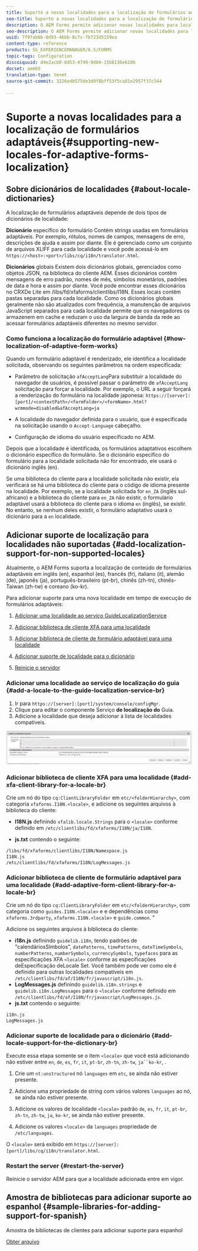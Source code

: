 ```yaml
---
title: Suporte a novas localidades para a localização de formulários adaptáveis
seo-title: Suporte a novas localidades para a localização de formulários adaptáveis
description: O AEM Forms permite adicionar novas localidades para localizar formulários adaptativos. Por padrão, as localidades compatíveis são inglês, francês, alemão e japonês.
seo-description: O AEM Forms permite adicionar novas localidades para localizar formulários adaptativos. Por padrão, as localidades compatíveis são inglês, francês, alemão e japonês.
uuid: 7f9fab6b-8d93-46bb-8c7c-7b723d5159ea
content-type: reference
products: SG_EXPERIENCEMANAGER/6.5/FORMS
topic-tags: Configuration
discoiquuid: d4e2acb0-8d53-4749-9d84-15b8136e610b
docset: aem65
translation-type: tm+mt
source-git-commit: 3226edb575de3d9f8bff53f5ca81e2957f37c544

---
```



# Suporte a novas localidades para a localização de formulários adaptáveis{#supporting-new-locales-for-adaptive-forms-localization}

## Sobre dicionários de localidades {#about-locale-dictionaries}

A localização de formulários adaptáveis depende de dois tipos de dicionários de localidade:

**Dicionário** específico do formulário Contém strings usadas em formulários adaptáveis. Por exemplo, rótulos, nomes de campos, mensagens de erro, descrições de ajuda e assim por diante. Ele é gerenciado como um conjunto de arquivos XLIFF para cada localidade e você pode acessá-lo em `https://<host>:<port>/libs/cq/i18n/translator.html`.

**Dicionários** globais Existem dois dicionários globais, gerenciados como objetos JSON, na biblioteca do cliente AEM. Esses dicionários contêm mensagens de erro padrão, nomes de mês, símbolos monetários, padrões de data e hora e assim por diante. Você pode encontrar esses dicionários no CRXDe Lite em /libs/fd/xfaforms/clientlibs/I18N. Esses locais contêm pastas separadas para cada localidade. Como os dicionários globais geralmente não são atualizados com frequência, a manutenção de arquivos JavaScript separados para cada localidade permite que os navegadores os armazenem em cache e reduzam o uso da largura de banda da rede ao acessar formulários adaptáveis diferentes no mesmo servidor.

### Como funciona a localização do formulário adaptável {#how-localization-of-adaptive-form-works}

Quando um formulário adaptável é renderizado, ele identifica a localidade solicitada, observando os seguintes parâmetros na ordem especificada:

* Parâmetro de solicitação `afAcceptLang`Para substituir a localidade do navegador de usuários, é possível passar o parâmetro de `afAcceptLang` solicitação para forçar a localidade. Por exemplo, o URL a seguir forçará a renderização do formulário na localidade japonesa:
   `https://[server]:[port]/<contextPath>/<formFolder>/<formName>.html?wcmmode=disabled&afAcceptLang=ja`

* A localidade do navegador definida para o usuário, que é especificada na solicitação usando o `Accept-Language` cabeçalho.

* Configuração de idioma do usuário especificado no AEM.

Depois que a localidade é identificada, os formulários adaptativos escolhem o dicionário específico do formulário. Se o dicionário específico do formulário para a localidade solicitada não for encontrado, ele usará o dicionário inglês (en).

Se uma biblioteca do cliente para a localidade solicitada não existir, ela verificará se há uma biblioteca do cliente para o código de idioma presente na localidade. Por exemplo, se a localidade solicitada for `en_ZA` (inglês sul-africano) e a biblioteca do cliente para `en_ZA` não existir, o formulário adaptável usará a biblioteca do cliente para o idioma `en` (inglês), se existir. No entanto, se nenhum deles existir, o formulário adaptativo usará o dicionário para a `en` localidade.

## Adicionar suporte de localização para localidades não suportadas {#add-localization-support-for-non-supported-locales}

Atualmente, o AEM Forms suporta a localização de conteúdo de formulários adaptáveis em inglês (en), espanhol (es), francês (fr), italiano (it), alemão (de), japonês (ja), português-brasileiro (pt-br), chinês (zh-tn), chinês-Taiwan (zh-tw) e coreano (ko-kr).

Para adicionar suporte para uma nova localidade em tempo de execução de formulários adaptáveis:

1. [Adicionar uma localidade ao serviço GuideLocalizationService](../../forms/using/supporting-new-language-localization.md#p-add-a-locale-to-the-guide-localization-service-br-p)

1. [Adicionar biblioteca de cliente XFA para uma localidade](../../forms/using/supporting-new-language-localization.md#p-add-xfa-client-library-for-a-locale-br-p)

1. [Adicionar biblioteca de cliente de formulário adaptável para uma localidade](../../forms/using/supporting-new-language-localization.md#p-add-adaptive-form-client-library-for-a-locale-br-p)
1. [Adicionar suporte de localidade para o dicionário](../../forms/using/supporting-new-language-localization.md#p-add-locale-support-for-the-dictionary-br-p)
1. [Reinicie o servidor](../../forms/using/supporting-new-language-localization.md#p-restart-the-server-p)

### Adicionar uma localidade ao serviço de localização do guia {#add-a-locale-to-the-guide-localization-service-br}

1. Ir para `https://[server]:[port]/system/console/configMgr`.
1. Clique para editar o componente Serviço **de localização do** Guia.
1. Adicione a localidade que deseja adicionar à lista de localidades compatíveis.

![GuideLocalizationService](assets/configservice.png)

### Adicionar biblioteca de cliente XFA para uma localidade {#add-xfa-client-library-for-a-locale-br}

Crie um nó do tipo `cq:ClientLibraryFolder` em `etc/<folderHierarchy>`, com categoria `xfaforms.I18N.<locale>`, e adicione os seguintes arquivos à biblioteca do cliente:

* **I18N.js** definindo `xfalib.locale.Strings` para o `<locale>` conforme definido em `/etc/clientlibs/fd/xfaforms/I18N/ja/I18N`.

* **js.txt** contendo o seguinte:

```
/libs/fd/xfaforms/clientlibs/I18N/Namespace.js
I18N.js
/etc/clientlibs/fd/xfaforms/I18N/LogMessages.js
```

### Adicionar biblioteca de cliente de formulário adaptável para uma localidade {#add-adaptive-form-client-library-for-a-locale-br}

Crie um nó do tipo `cq:ClientLibraryFolder` em `etc/<folderHierarchy>`, com categoria como `guides.I18N.<locale>` e e dependências como `xfaforms.3rdparty`, `xfaforms.I18N.<locale>` e `guide.common`. &quot;

Adicione os seguintes arquivos à biblioteca do cliente:

* **i18n.js** definindo `guidelib.i18n`, tendo padrões de &quot;calendáriosSímbolos&quot;, `datePatterns`, `timePatterns`, `dateTimeSymbols`, `numberPatterns`, `numberSymbols`, `currencySymbols`, `typefaces` para as especificações XFA `<locale>` [](https://helpx.adobe.com/content/dam/Adobe/specs/xfa_spec_3_3.pdf)conforme as especificações deEspecificação deLocale Set. Você também pode ver como ele é definido para outras localidades compatíveis em `/etc/clientlibs/fd/af/I18N/fr/javascript/i18n.js`.
* **LogMessages.js** definindo `guidelib.i18n.strings` e `guidelib.i18n.LogMessages` para o `<locale>` conforme definido em `/etc/clientlibs/fd/af/I18N/fr/javascript/LogMessages.js`.
* **js.txt** contendo o seguinte:

```
i18n.js
LogMessages.js
```

### Adicionar suporte de localidade para o dicionário {#add-locale-support-for-the-dictionary-br}

Execute essa etapa somente se o item `<locale>` que você está adicionando não estiver entre `en`, `de`, `es`, `fr`, `it`, `pt-br`, `zh-tn`, `zh-tw`, `ja``ko-kr`, .

1. Crie um `nt:unstructured` nó `languages` em `etc`, se ainda não estiver presente.

1. Adicione uma propriedade de string com vários valores `languages` ao nó, se ainda não estiver presente.
1. Adicione os valores de localidade `<locale>` padrão `de`, `es`, `fr`, `it`, `pt-br`, `zh-tn`, `zh-tw`, `ja`, `ko-kr`, se ainda não estiver presente.

1. Adicione os valores `<locale>` da `languages` propriedade de `/etc/languages`.

O `<locale>` será exibido em `https://[server]:[port]/libs/cq/i18n/translator.html`.

### Restart the server {#restart-the-server}

Reinicie o servidor AEM para que a localidade adicionada entre em vigor.

## Amostra de bibliotecas para adicionar suporte ao espanhol {#sample-libraries-for-adding-support-for-spanish}

Amostra de bibliotecas de clientes para adicionar suporte para espanhol

[Obter arquivo](assets/sample.zip)
